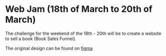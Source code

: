 # Web Jam (18th of March to 20th of March)
The challenge for the weekend of the 18th - 20th will be to create a website to sell a book (Book Sales Funnel).

The original design can be found on [figma](https://www.figma.com/file/YOvyaV3z98ujV8bwa79njn/Web-Dev-Jam-01?node-id=4%3A59)
